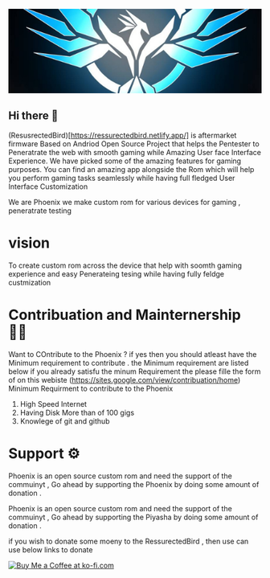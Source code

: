 ![Screenshot](alogo.png)
## Hi there 👋

(ResusrectedBird)[https://ressurectedbird.netlify.app/] is aftermarket firmware  Based on Andriod Open Source Project that helps the Pentester to Peneratrate the web with smooth gaming while  Amazing User face Interface Experience. We have picked some of the amazing features for gaming purposes.  You can find an amazing app alongside the Rom which will help you perform gaming tasks seamlessly while having full fledged User Interface Customization 
 

We are Phoenix we make custom rom for various devices  for gaming , peneratrate testing 
    
 # vision 
To create custom rom across the device that help with soomth gaming experience and easy Penerateing tesing while having  fully feldge custmization 

# Contribuation and Mainternership  👨‍💻
Want to COntribute to the Phoenix ? if yes then you should atleast have the  Minimum requirement to contribute . the Minimum requirement are listed below  if you already satisfu the minum Requirement the please fille the form of on this webiste (https://sites.google.com/view/contribuation/home)
Minimum Requirment to contribute to the Phoenix 
1. High Speed Internet 
2. Having Disk More than of 100 gigs  
3. Knowlege of git and github

# Support ⚙

Phoenix is an open source  custom rom and need the support of the commuinyt , Go ahead by supporting the Phoenix by doing  some amount of donation . 

Phoenix is an open source  custom rom and need the support of the commuinyt , Go ahead by supporting the Piyasha by doing  some amount of donation . 

if you wish to donate some moeny to the RessurectedBird , then use can use below links to donate 

<a href='https://ko-fi.com/P5P14S9M5' target='_blank'><img height='36' style='border:0px;height:36px;' src='https://cdn.ko-fi.com/cdn/kofi2.png?v=3' border='0' alt='Buy Me a Coffee at ko-fi.com' /></a>



<!--

**Here are some ideas to get you started:**

🙋‍♀️ A short introduction - what is your organization all about?
🌈 Contribution guidelines - how can the community get involved?
👩‍💻 Useful resources - where can the community find your docs? Is there anything else the community should know?
🍿 Fun facts - what does your team eat for breakfast?
🧙 Remember, you can do mighty things with the power of [Markdown](https://guides.github.com/features/mastering-markdown/)
-->
